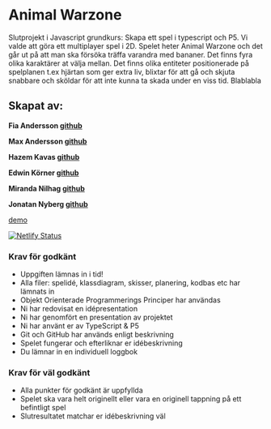 # Animal Warzone

Slutprojekt i Javascript grundkurs: Skapa ett spel i typescript och P5.
Vi valde att göra ett multiplayer spel i 2D.
Spelet heter Animal Warzone och det går ut på att man ska försöka träffa varandra med bananer. 
Det finns fyra olika karaktärer at välja mellan.
Det finns olika entiteter positionerade på spelplanen t.ex hjärtan som ger extra liv, blixtar för att gå och skjuta snabbare och sköldar för att inte kunna ta skada under en viss tid.
Blablabla



## Skapat av: 

**Fia Andersson [github](https://github.com/fiababiakandersson)**

**Max Andersson [github](https://github.com/frontMAX)**

**Hazem Kavas [github](https://github.com/hazem-89)**

**Edwin Körner [github](https://github.com/EdwinKorner)**

**Miranda Nilhag [github](https://github.com/mirrenil)**

**Jonatan Nyberg [github](https://github.com/nybbe123)**


[demo](https://animalwarzone.netlify.app/
)

[![Netlify Status](https://api.netlify.com/api/v1/badges/aa8307bd-6386-44d6-9d0d-a9ce4464797d/deploy-status)](https://app.netlify.com/sites/animalwarzone/deploys)

### Krav för godkänt

- Uppgiften lämnas in i tid!
- Alla filer: spelidé, klassdiagram, skisser, planering, kodbas etc har lämnats in
- Objekt Orienterade Programmerings Principer har användas
- Ni har redovisat en idépresentation
- Ni har genomfört en presentation av projektet
- Ni har använt er av TypeScript & P5
- Git och GitHub har används enligt beskrivning
- Spelet fungerar och efterliknar er idébeskrivning
- Du lämnar in en individuell loggbok


### Krav för väl godkänt
- Alla punkter för godkänt är uppfyllda
- Spelet ska vara helt originellt eller vara en originell tappning på ett befintligt spel
- Slutresultatet matchar er idébeskrivning väl
